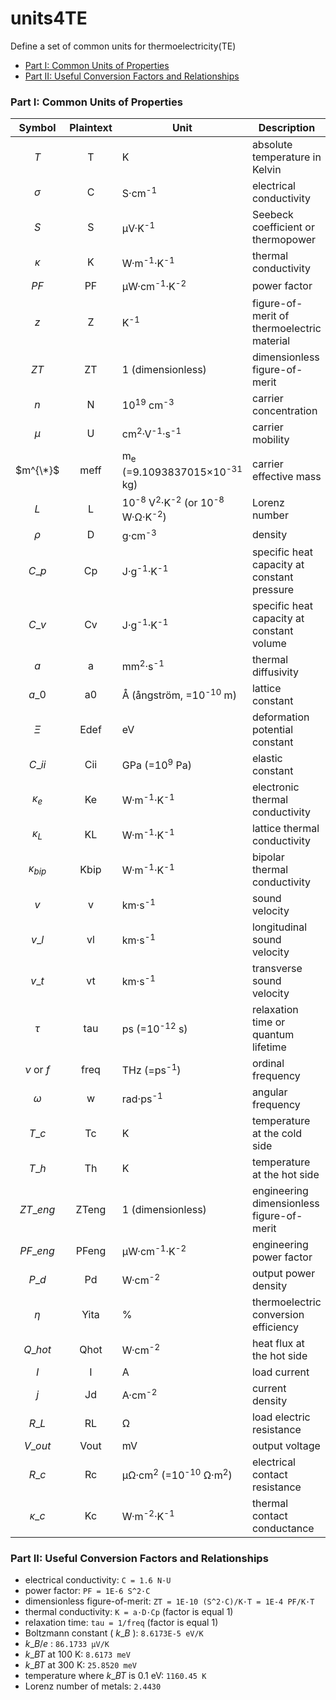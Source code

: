 # units4TE
Define a set of common units for thermoelectricity(TE)
- [Part I: Common Units of Properties](#part-i-common-units-of-properties)
- [Part II: Useful Conversion Factors and Relationships](#part-ii-useful-conversion-factors-and-relationships)

### Part I: Common Units of Properties
| Symbol | Plaintext | Unit | Description |
| :----: | :-------: | ---- | ----------- |
| $T$ | T | K | absolute temperature in Kelvin |
| $\sigma$ | C | S·cm<sup>-1</sup> | electrical conductivity |
| $S$ | S | μV·K<sup>-1</sup> | Seebeck coefficient or thermopower |
| $\kappa$ | K | W·m<sup>-1</sup>·K<sup>-1</sup> | thermal conductivity |
| $PF$ | PF | μW·cm<sup>-1</sup>·K<sup>-2</sup> | power factor |
| $z$ | Z | K<sup>-1</sup> | figure-of-merit of thermoelectric material |
| $ZT$ | ZT | 1 (dimensionless) | dimensionless figure-of-merit |
| $n$ | N | 10<sup>19</sup> cm<sup>-3</sup> | carrier concentration |
| $\mu$ | U | cm<sup>2</sup>·V<sup>-1</sup>·s<sup>-1</sup> | carrier mobility |
| $m^{\*}$ | meff | m<sub>e</sub> (=9.1093837015×10<sup>-31</sup> kg) | carrier effective mass |
| $L$ | L | 10<sup>-8</sup> V<sup>2</sup>·K<sup>-2</sup> (or 10<sup>-8</sup> W·Ω·K<sup>-2</sup>) | Lorenz number |
| $\rho$ | D | g·cm<sup>-3</sup> | density |
| $C\_{p}$ | Cp | J·g<sup>-1</sup>·K<sup>-1</sup> | specific heat capacity at constant pressure |
| $C\_{v}$ | Cv | J·g<sup>-1</sup>·K<sup>-1</sup> | specific heat capacity at constant volume |
| $a$ | a | mm<sup>2</sup>·s<sup>-1</sup> | thermal diffusivity |
| $a\_{0}$ | a0 | Å (ångström, =10<sup>-10</sup> m) | lattice constant |
| $\Xi$ | Edef | eV | deformation potential constant |
| $C\_{ii}$ | Cii | GPa (=10<sup>9</sup> Pa) | elastic constant |
| $\kappa_{e}$ | Ke | W·m<sup>-1</sup>·K<sup>-1</sup> | electronic thermal conductivity |
| $\kappa_{L}$ | KL | W·m<sup>-1</sup>·K<sup>-1</sup> | lattice thermal conductivity |
| $\kappa_{bip}$ | Kbip | W·m<sup>-1</sup>·K<sup>-1</sup> | bipolar thermal conductivity |
| $v$ | v | km·s<sup>-1</sup> | sound velocity |
| $v\_{l}$ | vl | km·s<sup>-1</sup> | longitudinal sound velocity |
| $v\_{t}$ | vt | km·s<sup>-1</sup> | transverse sound velocity |
| $\tau$ | tau | ps (=10<sup>-12</sup> s) | relaxation time or quantum lifetime |
| $\nu$ or $f$ | freq | THz (=ps<sup>-1</sup>) | ordinal frequency |
| $\omega$ | w | rad·ps<sup>-1</sup> | angular frequency |
| $T\_{c}$ | Tc | K | temperature at the cold side |
| $T\_{h}$ | Th | K | temperature at the hot side |
| $ZT\_{eng}$ | ZTeng | 1 (dimensionless) | engineering dimensionless figure-of-merit |
| $PF\_{eng}$ | PFeng | μW·cm<sup>-1</sup>·K<sup>-2</sup> | engineering power factor |
| $P\_{d}$ | Pd | W·cm<sup>-2</sup> | output power density |
| $\eta$ | Yita | % | thermoelectric conversion efficiency |
| $Q\_{hot}$ | Qhot |  W·cm<sup>-2</sup> | heat flux at the hot side |
| $I$ | I | A | load current |
| $j$ | Jd | A·cm<sup>-2</sup> | current density |
| $R\_{L}$ | RL | Ω | load electric resistance |
| $V\_{out}$ | Vout | mV | output voltage |
| $R\_{c}$ | Rc | μΩ·cm<sup>2</sup> (=10<sup>-10</sup> Ω·m<sup>2</sup>) | electrical contact resistance |
| $\kappa\_{c}$ | Kc | W·m<sup>-2</sup>·K<sup>-1</sup> | thermal contact conductance |

### Part II: Useful Conversion Factors and Relationships
- electrical conductivity: `C = 1.6 N·U`
- power factor: `PF = 1E-6 S^2·C`
- dimensionless figure-of-merit: `ZT = 1E-10 (S^2·C)/K·T = 1E-4 PF/K·T`
- thermal conductivity: `K = a·D·Cp` (factor is equal 1)
- relaxation time: `tau = 1/freq` (factor is equal 1)
- Boltzmann constant ( $k\_{B}$ ): `8.6173E-5 eV/K`
- $k\_{B}/e$ : `86.1733 μV/K`
- $k\_{B}T$ at 100 K: `8.6173 meV`
- $k\_{B}T$ at 300 K: `25.8520 meV`
- temperature where $k\_{B}T$ is 0.1 eV: `1160.45 K`
- Lorenz number of metals: `2.4430`
